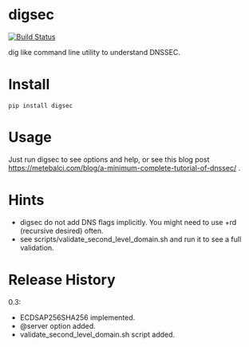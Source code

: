 # digsec

[![Build Status](https://travis-ci.com/metebalci/digsec.svg?branch=master)](https://travis-ci.com/metebalci/digsec)

dig like command line utility to understand DNSSEC.

# Install

`pip install digsec`

# Usage

Just run digsec to see options and help, or see this blog post https://metebalci.com/blog/a-minimum-complete-tutorial-of-dnssec/ .

# Hints

- digsec do not add DNS flags implicitly. You might need to use +rd (recursive desired) often.
- see scripts/validate_second_level_domain.sh and run it to see a full validation.

# Release History

0.3: 
  - ECDSAP256SHA256 implemented. 
  - @server option added. 
  - validate_second_level_domain.sh script added.
